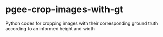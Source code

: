 # pgee-crop-images-with-gt
Python codes for cropping images with their corresponding ground truth according to an informed height and width
